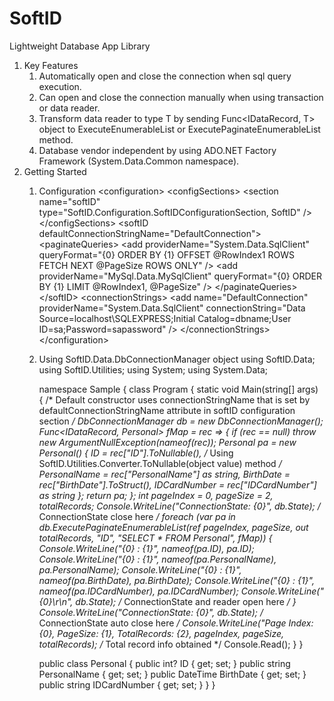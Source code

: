 # SoftID
Lightweight Database App Library

1. Key Features
   1. Automatically open and close the connection when sql query execution.
   2. Can open and close the connection manually when using transaction or data reader.
   3. Transform data reader to type T by sending Func&lt;IDataRecord, T&gt; object to ExecuteEnumerableList or ExecutePaginateEnumerableList method.
   4. Database vendor independent by using ADO.NET Factory Framework (System.Data.Common namespace).
2. Getting Started
   1. Configuration
      &lt;configuration&gt;
        &lt;configSections&gt;
          &lt;section name="softID"
                   type="SoftID.Configuration.SoftIDConfigurationSection, SoftID" /&gt;
        &lt;/configSections&gt;
        &lt;softID defaultConnectionStringName="DefaultConnection"&gt;
          &lt;paginateQueries&gt;
            &lt;add providerName="System.Data.SqlClient"
                 queryFormat="{0} ORDER BY {1} OFFSET @RowIndex1 ROWS FETCH NEXT @PageSize ROWS ONLY" /&gt;
            &lt;add providerName="MySql.Data.MySqlClient"
                 queryFormat="{0} ORDER BY {1} LIMIT @RowIndex1, @PageSize" /&gt;
          &lt;/paginateQueries&gt;
        &lt;/softID&gt;
        &lt;connectionStrings&gt;
          &lt;add name="DefaultConnection" providerName="System.Data.SqlClient"
               connectionString="Data Source=localhost\SQLEXPRESS;Initial Catalog=dbname;User ID=sa;Password=sapassword" /&gt;
        &lt;/connectionStrings&gt;
      &lt;/configuration&gt;
   2. Using SoftID.Data.DbConnectionManager object
      using SoftID.Data;
      using SoftID.Utilities;
      using System;
      using System.Data;

      namespace Sample
      {
        class Program
        {
          static void Main(string[] args)
          {
            /* Default constructor uses connectionStringName that is set
               by defaultConnectionStringName attribute in softID configuration section */
            DbConnectionManager db = new DbConnectionManager();
            Func<IDataRecord, Personal> fMap = rec =>
            {
              if (rec == null)
                throw new ArgumentNullException(nameof(rec));
              Personal pa = new Personal()
              {
                ID = rec["ID"].ToNullable<int>(), /* Using SoftID.Utilities.Converter.ToNullable<T>(object value) method */
                PersonalName = rec["PersonalName"] as string,
                BirthDate = rec["BirthDate"].ToStruct<DateTime>(),
                IDCardNumber = rec["IDCardNumber"] as string
              };
              return pa;
            };
            int pageIndex = 0,
                pageSize = 2,
                totalRecords;
            Console.WriteLine("ConnectionState: {0}", db.State); /* ConnectionState close here */
            foreach (var pa in db.ExecutePaginateEnumerableList<Personal>(ref pageIndex, pageSize, out totalRecords,
                "ID", "SELECT * FROM Personal", fMap))
            {
              Console.WriteLine("{0} : {1}", nameof(pa.ID), pa.ID);
              Console.WriteLine("{0} : {1}", nameof(pa.PersonalName), pa.PersonalName);
              Console.WriteLine("{0} : {1}", nameof(pa.BirthDate), pa.BirthDate);
              Console.WriteLine("{0} : {1}", nameof(pa.IDCardNumber), pa.IDCardNumber);
              Console.WriteLine("{0}\r\n", db.State); /* ConnectionState and reader open here */
            }
            Console.WriteLine("ConnectionState: {0}", db.State); /* ConnectionState auto close here */
            Console.WriteLine("Page Index: {0}, PageSize: {1}, TotalRecords: {2},
                pageIndex, pageSize, totalRecords); /* Total record info obtained */
            Console.Read();
          }
        }
        
        public class Personal
        {
          public int? ID { get; set; }
          public string PersonalName { get; set; }
          public DateTime BirthDate { get; set; }
          public string IDCardNumber { get; set; }
        }
      }
